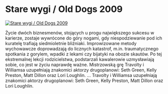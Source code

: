 Stare wygi / Old Dogs 2009 
=============
[![Stare wygi / Old Dogs 2009 ](http://vidos.pl/images/player.gif)](http://vidos.pl/stare-wygi-old-dogs-2009)

 Życie dwóch biznesmenów, stojących u progu największego sukcesu w karierze, zostaje wywrócone do góry nogami, gdy niespodziewanie pod ich kuratelę trafiają siedmioletnie bliźniaki. Improwizowane metody wychowawcze doprowadzają do licznych katastrof, m.in. traumatycznego spotkania z gorylem, wpadki z lekami czy bijatyki na obozie skautów. Po tej ekstremalnej lekcji rodzicielstwa, podstarzali kawalerowie uzmysławiają sobie, co jest w życiu naprawdę ważne. Mistrzowską grę Travolty i Williamsa uzupełniają znakomici aktorzy drugoplanowi: Seth Green, Kelly Preston, Matt Dillon oraz Lori Loughlin.   ... Travolty i Williamsa uzupełniają znakomici aktorzy drugoplanowi: Seth Green, Kelly Preston, Matt Dillon oraz Lori Loughlin.
